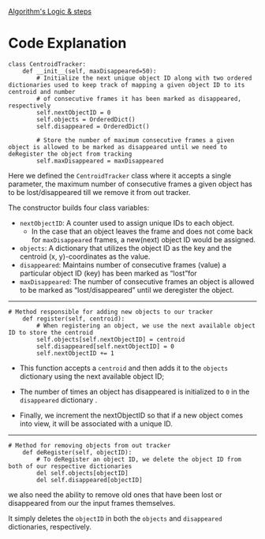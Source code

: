 [Algorithm's Logic & steps](https://github.com/HendEmad/Image-Processing-projects/tree/main/Basics/OpenCV/Object%20Tracking/Centroid%20Tracking%20algorithm)

# Code Explanation
```
class CentroidTracker:
    def __init__(self, maxDisappeared=50):
        # Initialize the next unique object ID along with two ordered dictionaries used to keep track of mapping a given object ID to its centroid and number
        # of consecutive frames it has been marked as disappeared, respectively
        self.nextObjectID = 0
        self.objects = OrderedDict()
        self.disappeared = OrderedDict()

        # Store the number of maximum consecutive frames a given object is allowed to be marked as disappeared until we need to deRegister the object from tracking
        self.maxDisappeared = maxDisappeared
```
Here we defined the `CentroidTracker` class where it accepts a single parameter, the maximum number of consecutive frames a given object has to be lost/disappeared till we remove it from out tracker.

The constructor builds four class variables:
- `nextObjectID`: A counter used to assign unique IDs to each object. 
    * In the case that an object leaves the frame and does not come back for `maxDisappeared` frames, a new(next) object ID would be assigned.
- `objects`: A dictionary that utilizes the object ID as the key and the centroid (x, y)-coordinates as the value.
- `disappeared`: Maintains number of consecutive frames (value) a particular object ID (key) has been marked as “lost”for
- `maxDisappeared`: The number of consecutive frames an object is allowed to be marked as “lost/disappeared” until we deregister the object.

----------------------------------

```
# Method responsible for adding new objects to our tracker
    def register(self, centroid):
        # When registering an object, we use the next available object ID to store the centroid
        self.objects[self.nextObjectID] = centroid
        self.disappeared[self.nextObjectID] = 0
        self.nextObjectID += 1
```

- This function accepts a `centroid` and then adds it to the `objects` dictionary using the next available object ID;

- The number of times an object has disappeared is initialized to `0` in the `disappeared` dictionary .

- Finally, we increment the nextObjectID so that if a new object comes into view, it will be associated with a unique ID.

----------------------------------------

```
# Method for removing objects from out tracker
    def deRegister(self, objectID):
        # To deRegister an object ID, we delete the object ID from both of our respective dictionaries
        del self.objects[objectID]
        del self.disappeared[objectID]
```

 we also need the ability to remove old ones that have been lost or disappeared from our the input frames themselves.
 
 It simply deletes the `objectID` in both the `objects` and `disappeared` dictionaries, respectively.
